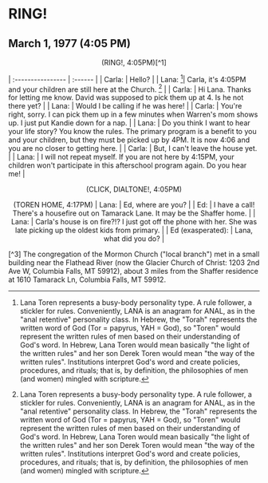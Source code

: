 # RING!  
## March 1, 1977 (4:05 PM)

<p align="center">(RING!, 4:05PM)[^1]</p>


| :---------------- | :------  |
| Carla: |   Hello?   | 
| Lana: [^2]|   Carla, it's 4:05PM and your children are still here at the Church. [^2]  | 
| Carla:    |  Hi Lana.  Thanks for letting me know.  David was supposed to pick them up at 4.  Is he not there yet?   | 
| Lana: |  Would I be calling if he was here!   | 
| Carla: |   You're right, sorry.  I can pick them up in a few minutes when Warren's mom shows up.  I just put Kandie down for a nap.   | 
| Lana: |   Do you think I want to hear your life story?  You know the rules.  The primary program is a benefit to you and your children, but they must be picked up by 4PM.  It is now 4:06 and you are no closer to getting here.   | 
| Carla: |   But, I can't leave the house yet.  | 
| Lana: |  I will not repeat myself.  If you are not here by 4:15PM, your children won't participate in this afterschool program again.  Do you hear me!   | 

<p align="center">(CLICK, DIALTONE!, 4:05PM)</p>


<p align="center">(TOREN HOME, 4:17PM)
| Lana: |  Ed, where are you?   | 
| Ed: |  I have a call!  There's a housefire out on Tamarack Lane.  It may be the Shaffer home.   | 
| Lana: |  Carla's house is on fire?!?  I just got off the phone with her.  She was late picking up the oldest kids from primary.   | 
| Ed (exasperated): |  Lana, what did you do?   | 







[^1]: The call was likely a connection on a party line.  How the connection was actually made, and which parties were listening are uncertain.  The call will be framed after the minutiae of the connection is executed.

[^2]: Lana Toren represents a busy-body personality type.  A rule follower, a stickler for rules.  Conveniently, LANA is an anagram for ANAL, as in the "anal retentive" personality class.  In Hebrew, the "Torah" represents the written word of God (Tor = papyrus, YAH = God), so "Toren" would represent the written rules of men based on their understanding of God's word.  In Hebrew, Lana Toren would mean basically "the light of the written rules" and her son Derek Toren would mean "the way of the written rules".  Institutions interpret God's word and create policies, procedures, and rituals; that is, by definition, the philosophies of men (and women) mingled with scripture.

[^3] The congregation of the Mormon Church ("local branch") met in a small building near the Flathead River (now the Glacier Church of Christ: 1203 2nd Ave W, Columbia Falls, MT 59912), about 3 miles from the Shaffer residence at 1610 Tamarack Ln, Columbia Falls, MT 59912.

 


